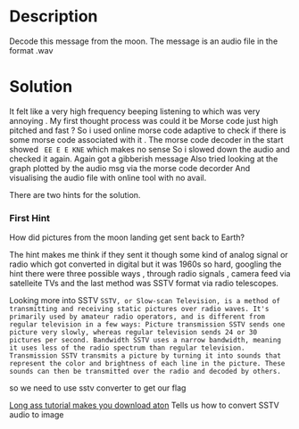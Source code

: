 # Description
Decode this message from the moon.
The message is an audio file in the format .wav


# Solution

It felt like a very high frequency beeping listening to which was very annoying . 
My first thought process was could it be Morse code just high pitched and fast ? 
So i used online morse code adaptive to check if there is some morse code associated with it . The morse code decoder in the start showed 
` EE E E KNE` which makes no sense 
So i slowed down the audio and checked it again. 
Again got a gibberish message 
Also tried looking at the graph plotted by the audio msg via the morse code decorder 
And visualising the audio file with online tool  with no avail.

There are two hints for the solution. 
### First Hint
How did pictures from the moon landing get sent back to Earth? 

The hint makes me think if they sent it though some kind of analog signal or radio which got converted in digital but it was 1960s so hard, googling the hint
there were three possible ways , through radio signals , camera feed via satelleite TVs and the last method was SSTV format via radio telescopes.

Looking more into SSTV
`
SSTV, or Slow-scan Television, is a method of transmitting and receiving static pictures over radio waves. It's primarily used by amateur radio operators, and is different from regular television in a few ways:
Picture transmission
SSTV sends one picture very slowly, whereas regular television sends 24 or 30 pictures per second.
Bandwidth
SSTV uses a narrow bandwidth, meaning it uses less of the radio spectrum than regular television.
Transmission
SSTV transmits a picture by turning it into sounds that represent the color and brightness of each line in the picture. These sounds can then be transmitted over the radio and decoded by others.
`

so we need to use sstv converter to get our flag 

[Long ass tutorial makes you download aton](https://ourcodeworld.com/articles/read/956/how-to-convert-decode-a-slow-scan-television-transmissions-sstv-audio-file-to-images-using-qsstv-in-ubuntu-18-04) Tells us how to convert SSTV audio to image

